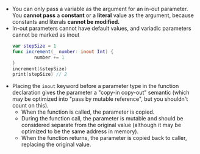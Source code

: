 - You can only pass a variable as the argument for an in-out parameter. You **cannot pass** a **constant** or a **literal** value as the argument, because constants and literals **cannot be modified.**
- In-out parameters cannot have default values, and variadic parameters cannot be marked as inout
	```swift
	var stepSize = 1  		
	func increment(_ number: inout Int) {
			number += 1
	}
	increment(&stepSize)
	print(stepSize) // 2
	```
- Placing the `inout` keyword before a parameter type in the function declaration gives the parameter a "copy-in copy-out" semantic (which may be optimized into "pass by mutable reference", but you shouldn't count on this).
    - When the function is called, the parameter is copied.
    - During the function call, the parameter is mutable and should be considered separate from the original value (although it may be optimized to be the same address in memory).
    - When the function returns, the parameter is copied back to caller, replacing the original value.